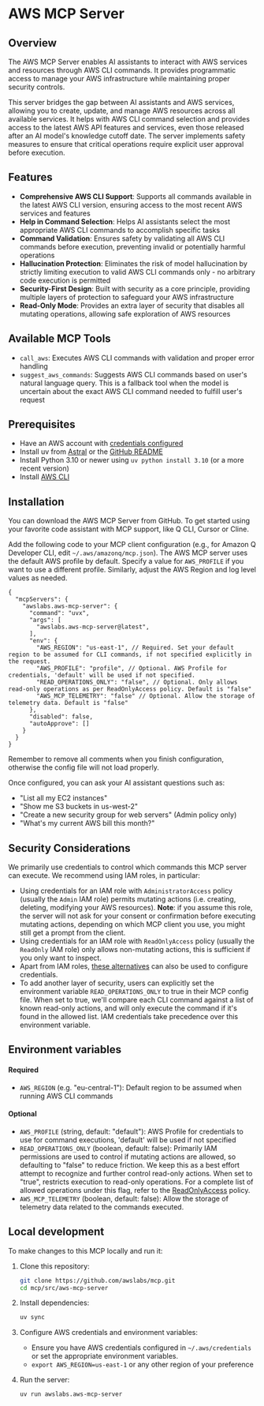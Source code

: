 # AWS MCP Server


## Overview
The AWS MCP Server enables AI assistants to interact with AWS services and resources through AWS CLI commands. It provides programmatic access to manage your AWS infrastructure while maintaining proper security controls.

This server bridges the gap between AI assistants and AWS services, allowing you to create, update, and manage AWS resources across all available services. It helps with AWS CLI command selection and provides access to the latest AWS API features and services, even those released after an AI model's knowledge cutoff date. The server implements safety measures to ensure that critical operations require explicit user approval before execution.


## Features

- **Comprehensive AWS CLI Support**: Supports all commands available in the latest AWS CLI version, ensuring access to the most recent AWS services and features
- **Help in Command Selection**: Helps AI assistants select the most appropriate AWS CLI commands to accomplish specific tasks
- **Command Validation**: Ensures safety by validating all AWS CLI commands before execution, preventing invalid or potentially harmful operations
- **Hallucination Protection**: Eliminates the risk of model hallucination by strictly limiting execution to valid AWS CLI commands only - no arbitrary code execution is permitted
- **Security-First Design**: Built with security as a core principle, providing multiple layers of protection to safeguard your AWS infrastructure
- **Read-Only Mode**: Provides an extra layer of security that disables all mutating operations, allowing safe exploration of AWS resources


## Available MCP Tools
- `call_aws`: Executes AWS CLI commands with validation and proper error handling
- `suggest_aws_commands`: Suggests AWS CLI commands based on user's natural language query. This is a fallback tool when the model is uncertain about the exact AWS CLI command needed to fulfill user's request


## Prerequisites
- Have an AWS account with [credentials configured](https://docs.aws.amazon.com/cli/v1/userguide/cli-configure-files.html)
- Install uv from [Astral](https://docs.astral.sh/uv/getting-started/installation/) or the [GitHub README](https://github.com/astral-sh/uv#installation)
- Install Python 3.10 or newer using `uv python install 3.10` (or a more recent version)
- Install [AWS CLI](https://docs.aws.amazon.com/cli/latest/userguide/getting-started-install.html)


## Installation
You can download the AWS MCP Server from GitHub. To get started using your favorite code assistant with MCP support, like Q CLI, Cursor or Cline.

Add the following code to your MCP client configuration (e.g., for Amazon Q Developer CLI, edit `~/.aws/amazonq/mcp.json`). The AWS MCP server uses the default AWS profile by default. Specify a value for `AWS_PROFILE` if you want to use a different profile. Similarly, adjust the AWS Region and log level values as needed.

```
{
  "mcpServers": {
    "awslabs.aws-mcp-server": {
      "command": "uvx",
      "args": [
        "awslabs.aws-mcp-server@latest",
      ],
      "env": {
        "AWS_REGION": "us-east-1", // Required. Set your default region to be assumed for CLI commands, if not specified explicitly in the request.
        "AWS_PROFILE": "profile", // Optional. AWS Profile for credentials, 'default' will be used if not specified.
        "READ_OPERATIONS_ONLY": "false", // Optional. Only allows read-only operations as per ReadOnlyAccess policy. Default is "false"
        "AWS_MCP_TELEMETRY": "false" // Optional. Allow the storage of telemetry data. Default is "false"
      },
      "disabled": false,
      "autoApprove": []
    }
  }
}
```

Remember to remove all comments when you finish configuration, otherwise the config file will not load properly.

Once configured, you can ask your AI assistant questions such as:

- "List all my EC2 instances"
- "Show me S3 buckets in us-west-2"
- "Create a new security group for web servers" (Admin policy only)
- "What's my current AWS bill this month?"

## Security Considerations
We primarily use credentials to control which commands this MCP server can execute. We recommend using IAM roles, in particular:
- Using credentials for an IAM role with `AdministratorAccess` policy (usually the `Admin` IAM role) permits mutating actions (i.e. creating, deleting, modifying your AWS resources). **Note**: if you assume this role, the server will not ask for your consent or confirmation before executing mutating actions, depending on which MCP client you use, you might still get a prompt from the client.
- Using credentials for an IAM role with `ReadOnlyAccess` policy (usually the `ReadOnly` IAM role) only allows non-mutating actions, this is sufficient if you only want to inspect.
- Apart from IAM roles, [these alternatives](https://docs.aws.amazon.com/cli/v1/userguide/cli-configure-files.html#cli-configure-files-examples) can also be used to configure credentials.
- To add another layer of security, users can explicitly set the environment variable `READ_OPERATIONS_ONLY` to true in their MCP config file. When set to true, we'll compare each CLI command against a list of known read-only actions, and will only execute the command if it's found in the allowed list. IAM credentials take precedence over this environment variable.



## Environment variables
#### Required
- `AWS_REGION` (e.g. "eu-central-1"): Default region to be assumed when running AWS CLI commands


#### Optional
- `AWS_PROFILE` (string, default: "default"): AWS Profile for credentials to use for command executions, 'default' will be used if not specified
- `READ_OPERATIONS_ONLY` (boolean, default: false): Primarily IAM permissions are used to control if mutating actions are allowed, so defaulting to "false" to reduce friction. We keep this as a best effort attempt to recognize and further control read-only actions. When set to "true", restricts execution to read-only operations. For a complete list of allowed operations under this flag, refer to the [ReadOnlyAccess](https://docs.aws.amazon.com/aws-managed-policy/latest/reference/ReadOnlyAccess.html) policy.
- `AWS_MCP_TELEMETRY` (boolean, default: false): Allow the storage of telemetry data related to the commands executed.




## Local development
To make changes to this MCP locally and run it:

1. Clone this repository:
   ```bash
   git clone https://github.com/awslabs/mcp.git
   cd mcp/src/aws-mcp-server
   ```

2. Install dependencies:
   ```bash
   uv sync
   ```

3. Configure AWS credentials and environment variables:
   - Ensure you have AWS credentials configured in `~/.aws/credentials` or set the appropriate environment variables.
   - `export AWS_REGION=us-east-1` or any other region of your preference


4. Run the server:
   ```bash
   uv run awslabs.aws-mcp-server
   ```
